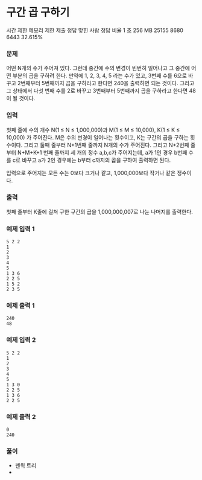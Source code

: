 # 구간 곱 구하기
시간 제한	메모리 제한	제출	정답	맞힌 사람	정답 비율
1 초	256 MB	25155	8680	6443	32.615%
### 문제
어떤 N개의 수가 주어져 있다. 그런데 중간에 수의 변경이 빈번히 일어나고 그 중간에 어떤 부분의 곱을 구하려 한다. 만약에 1, 2, 3, 4, 5 라는 수가 있고, 3번째 수를 6으로 바꾸고 2번째부터 5번째까지 곱을 구하라고 한다면 240을 출력하면 되는 것이다. 그리고 그 상태에서 다섯 번째 수를 2로 바꾸고 3번째부터 5번째까지 곱을 구하라고 한다면 48이 될 것이다.

### 입력
첫째 줄에 수의 개수 N(1 ≤ N ≤ 1,000,000)과 M(1 ≤ M ≤ 10,000), K(1 ≤ K ≤ 10,000) 가 주어진다. M은 수의 변경이 일어나는 횟수이고, K는 구간의 곱을 구하는 횟수이다. 그리고 둘째 줄부터 N+1번째 줄까지 N개의 수가 주어진다. 그리고 N+2번째 줄부터 N+M+K+1 번째 줄까지 세 개의 정수 a,b,c가 주어지는데, a가 1인 경우 b번째 수를 c로 바꾸고 a가 2인 경우에는 b부터 c까지의 곱을 구하여 출력하면 된다.

입력으로 주어지는 모든 수는 0보다 크거나 같고, 1,000,000보다 작거나 같은 정수이다.

### 출력
첫째 줄부터 K줄에 걸쳐 구한 구간의 곱을 1,000,000,007로 나눈 나머지를 출력한다.


### 예제 입력 1 
```
5 2 2
1
2
3
4
5
1 3 6
2 2 5
1 5 2
2 3 5
```
### 예제 출력 1 
```
240
48
```
### 예제 입력 2 
```
5 2 2
1
2
3
4
5
1 3 0
2 2 5
1 3 6
2 2 5
```
### 예제 출력 2 
```
0
240
```

### 풀이
- 펜윅 트리
- 